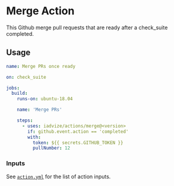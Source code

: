 Merge Action
======================================

This Github merge pull requests that are ready after a check_suite completed.

## Usage

```yaml
name: Merge PRs once ready

on: check_suite 

jobs:
  build:
    runs-on: ubuntu-18.04

    name: 'Merge PRs'

    steps:
      - uses: iadvize/actions/merge@<version>
        if: github.event.action == 'completed'
        with:
          token: ${{ secrets.GITHUB_TOKEN }}
          pullNumber: 12
```

### Inputs

See [`action.yml`](./action.yml) for the list of action inputs.
